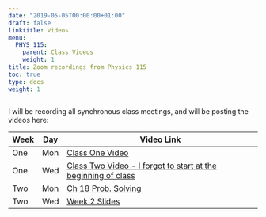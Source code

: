 ```yaml
---
date: "2019-05-05T00:00:00+01:00"
draft: false
linktitle: Videos
menu:
  PHYS_115:
    parent: Class Videos
    weight: 1
title: Zoom recordings from Physics 115
toc: true
type: docs
weight: 1
---
```


I will be recording all synchronous class meetings, and will be posting the videos here:

|Week|Day|Video Link|
|---|---|---|
|One|Mon|[Class One Video](<https://drexel.zoom.us/rec/share/1O5yfoHv2mhIYtbXuRqCU_IxRp3uT6a803UarPFenU1DSnvvOfWPz8CznvZNHQ60>)|
|One|Wed|[Class Two Video - I forgot to start at the beginning of class](<https://drexel.zoom.us/rec/share/-N4qdu7Q0WhIYo3W6EaHZYItD77haaa81CAZr6cInUdYmkpTzzln3xl1IMDi41ls>)
|Two|Mon| [Ch 18 Prob. Solving](<https://drexel.zoom.us/rec/share/_vR4FJjdqV1OGqPqzX3DXIg-J43qaaa80yhN8_ILyUhsw4oUYfzv8NA7gMPWSV4P>)
|Two|Wed|<a href="/slides/ChSlides" target="_blank">Week 2 Slides</a>|
